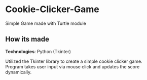 # Cookie-Clicker-Game
Simple Game made with Turtle module

## How its made
**Technologies**: Python (Tkinter)</br>

Utilized the Tkinter library to create a simple cookie clicker game.</br>
Program takes user input via mouse click and updates the score dynamically.</br>
